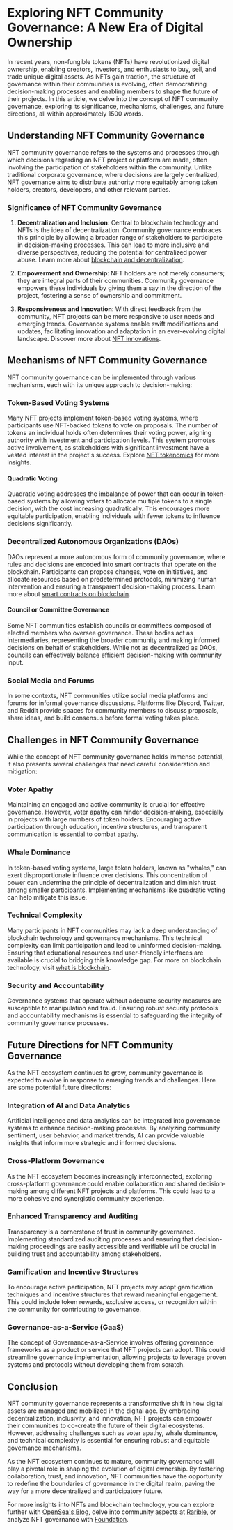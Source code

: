 # Exploring NFT Community Governance: A New Era of Digital Ownership

In recent years, non-fungible tokens (NFTs) have revolutionized digital ownership, enabling creators, investors, and enthusiasts to buy, sell, and trade unique digital assets. As NFTs gain traction, the structure of governance within their communities is evolving, often democratizing decision-making processes and enabling members to shape the future of their projects. In this article, we delve into the concept of NFT community governance, exploring its significance, mechanisms, challenges, and future directions, all within approximately 1500 words.

## Understanding NFT Community Governance

NFT community governance refers to the systems and processes through which decisions regarding an NFT project or platform are made, often involving the participation of stakeholders within the community. Unlike traditional corporate governance, where decisions are largely centralized, NFT governance aims to distribute authority more equitably among token holders, creators, developers, and other relevant parties.

### Significance of NFT Community Governance

1. **Decentralization and Inclusion**: Central to blockchain technology and NFTs is the idea of decentralization. Community governance embraces this principle by allowing a broader range of stakeholders to participate in decision-making processes. This can lead to more inclusive and diverse perspectives, reducing the potential for centralized power abuse. Learn more about [blockchain and decentralization](https://www.license-token.com/wiki/blockchain-and-decentralized-finance).

2. **Empowerment and Ownership**: NFT holders are not merely consumers; they are integral parts of their communities. Community governance empowers these individuals by giving them a say in the direction of the project, fostering a sense of ownership and commitment.

3. **Responsiveness and Innovation**: With direct feedback from the community, NFT projects can be more responsive to user needs and emerging trends. Governance systems enable swift modifications and updates, facilitating innovation and adaptation in an ever-evolving digital landscape. Discover more about [NFT innovations](https://www.license-token.com/wiki/nft-innovations).

## Mechanisms of NFT Community Governance

NFT community governance can be implemented through various mechanisms, each with its unique approach to decision-making:

### **Token-Based Voting Systems**

Many NFT projects implement token-based voting systems, where participants use NFT-backed tokens to vote on proposals. The number of tokens an individual holds often determines their voting power, aligning authority with investment and participation levels. This system promotes active involvement, as stakeholders with significant investment have a vested interest in the project's success. Explore [NFT tokenomics](https://www.license-token.com/wiki/nft-tokenomics) for more insights.

#### **Quadratic Voting**

Quadratic voting addresses the imbalance of power that can occur in token-based systems by allowing voters to allocate multiple tokens to a single decision, with the cost increasing quadratically. This encourages more equitable participation, enabling individuals with fewer tokens to influence decisions significantly.

### **Decentralized Autonomous Organizations (DAOs)**

DAOs represent a more autonomous form of community governance, where rules and decisions are encoded into smart contracts that operate on the blockchain. Participants can propose changes, vote on initiatives, and allocate resources based on predetermined protocols, minimizing human intervention and ensuring a transparent decision-making process. Learn more about [smart contracts on blockchain](https://www.license-token.com/wiki/smart-contracts-on-blockchain).

#### **Council or Committee Governance**

Some NFT communities establish councils or committees composed of elected members who oversee governance. These bodies act as intermediaries, representing the broader community and making informed decisions on behalf of stakeholders. While not as decentralized as DAOs, councils can effectively balance efficient decision-making with community input.

### **Social Media and Forums**

In some contexts, NFT communities utilize social media platforms and forums for informal governance discussions. Platforms like Discord, Twitter, and Reddit provide spaces for community members to discuss proposals, share ideas, and build consensus before formal voting takes place.

## Challenges in NFT Community Governance

While the concept of NFT community governance holds immense potential, it also presents several challenges that need careful consideration and mitigation:

### **Voter Apathy**

Maintaining an engaged and active community is crucial for effective governance. However, voter apathy can hinder decision-making, especially in projects with large numbers of token holders. Encouraging active participation through education, incentive structures, and transparent communication is essential to combat apathy.

### **Whale Dominance**

In token-based voting systems, large token holders, known as "whales," can exert disproportionate influence over decisions. This concentration of power can undermine the principle of decentralization and diminish trust among smaller participants. Implementing mechanisms like quadratic voting can help mitigate this issue.

### **Technical Complexity**

Many participants in NFT communities may lack a deep understanding of blockchain technology and governance mechanisms. This technical complexity can limit participation and lead to uninformed decision-making. Ensuring that educational resources and user-friendly interfaces are available is crucial to bridging this knowledge gap. For more on blockchain technology, visit [what is blockchain](https://www.license-token.com/wiki/what-is-blockchain).

### **Security and Accountability**

Governance systems that operate without adequate security measures are susceptible to manipulation and fraud. Ensuring robust security protocols and accountability mechanisms is essential to safeguarding the integrity of community governance processes.

## Future Directions for NFT Community Governance

As the NFT ecosystem continues to grow, community governance is expected to evolve in response to emerging trends and challenges. Here are some potential future directions:

### **Integration of AI and Data Analytics**

Artificial intelligence and data analytics can be integrated into governance systems to enhance decision-making processes. By analyzing community sentiment, user behavior, and market trends, AI can provide valuable insights that inform more strategic and informed decisions.

### **Cross-Platform Governance**

As the NFT ecosystem becomes increasingly interconnected, exploring cross-platform governance could enable collaboration and shared decision-making among different NFT projects and platforms. This could lead to a more cohesive and synergistic community experience.

### **Enhanced Transparency and Auditing**

Transparency is a cornerstone of trust in community governance. Implementing standardized auditing processes and ensuring that decision-making proceedings are easily accessible and verifiable will be crucial in building trust and accountability among stakeholders.

### **Gamification and Incentive Structures**

To encourage active participation, NFT projects may adopt gamification techniques and incentive structures that reward meaningful engagement. This could include token rewards, exclusive access, or recognition within the community for contributing to governance.

### **Governance-as-a-Service (GaaS)**

The concept of Governance-as-a-Service involves offering governance frameworks as a product or service that NFT projects can adopt. This could streamline governance implementation, allowing projects to leverage proven systems and protocols without developing them from scratch.

## Conclusion

NFT community governance represents a transformative shift in how digital assets are managed and mobilized in the digital age. By embracing decentralization, inclusivity, and innovation, NFT projects can empower their communities to co-create the future of their digital ecosystems. However, addressing challenges such as voter apathy, whale dominance, and technical complexity is essential for ensuring robust and equitable governance mechanisms.

As the NFT ecosystem continues to mature, community governance will play a pivotal role in shaping the evolution of digital ownership. By fostering collaboration, trust, and innovation, NFT communities have the opportunity to redefine the boundaries of governance in the digital realm, paving the way for a more decentralized and participatory future.

For more insights into NFTs and blockchain technology, you can explore further with [OpenSea's Blog](https://blog.opensea.io), delve into community aspects at [Rarible](https://rarible.com/community), or analyze NFT governance with [Foundation](https://foundation.app/community).